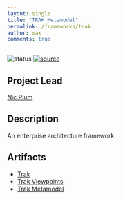 ```yaml
---
layout: single
title: "TRAK Metamodel"
permalink: /frameworks/trak
author: max
comments: true
---
```


![status](https://img.shields.io/badge/status-in%20queue-silver) [![source](https://img.shields.io/badge/source-online-green)](https://trak.sourceforge.io/)

## Project Lead

[Nic Plum](https://www.linkedin.com/in/nicplum)

## Description

An enterprise architecture framework.

## Artifacts

* [Trak](https://trak.sourceforge.io/)
* [Trak Viewpoints](https://trakviewpoints.sourceforge.io/)
* [Trak Metamodel](https://trakmetamodel.sourceforge.io/)
